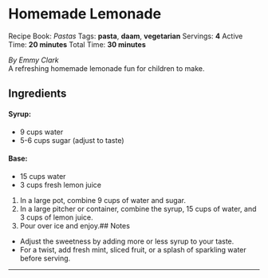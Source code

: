# Homemade Lemonade

Recipe Book: *Pastas*
Tags: **pasta**, **daam**, **vegetarian**
Servings: **4**
Active Time: **20 minutes**
Total Time: **30 minutes**


_By Emmy Clark_  
A refreshing homemade lemonade fun for children to make.

## Ingredients
#### Syrup:
- 9 cups water
- 5-6 cups sugar (adjust to taste)

#### Base:
- 15 cups water
- 3 cups fresh lemon juice

1. In a large pot, combine 9 cups of water and sugar.
2. In a large pitcher or container, combine the syrup, 15 cups of water, and 3 cups of lemon juice.
3. Pour over ice and enjoy.## Notes
- Adjust the sweetness by adding more or less syrup to your taste.
- For a twist, add fresh mint, sliced fruit, or a splash of sparkling water before serving.

---